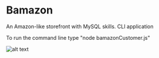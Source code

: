 # Bamazon
An Amazon-like storefront with MySQL skills. CLI application

To run the command line type "node bamazonCustomer.js"


![alt text](https://github.com/kathyboilek/Bamazon/blob/master/images/to/InitializeCommandLine.PNG)


